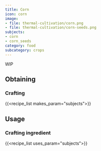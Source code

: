 ```yaml
---
title: Corn
icon: corn
image:
- file: thermal-cultivation/corn.png
- file: thermal-cultivation/corn-seeds.png
subjects: 
- corn
- corn_seeds
category: food
subcategory: crops
---
```


WIP

Obtaining
---------

### Crafting
{{<recipe_list makes_param="subjects">}}

Usage
-----

### Crafting ingredient
{{<recipe_list uses_param="subjects">}}